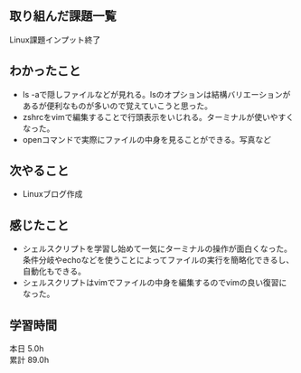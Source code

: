 ## 取り組んだ課題一覧
Linux課題インプット終了
## わかったこと
- ls -aで隠しファイルなどが見れる。lsのオプションは結構バリエーションがあるが便利なものが多いので覚えていこうと思った。
- zshrcをvimで編集することで行頭表示をいじれる。ターミナルが使いやすくなった。
- openコマンドで実際にファイルの中身を見ることができる。写真など
## 次やること
- Linuxブログ作成
## 感じたこと
- シェルスクリプトを学習し始めて一気にターミナルの操作が面白くなった。条件分岐やechoなどを使うことによってファイルの実行を簡略化できるし、自動化もできる。
- シェルスクリプトはvimでファイルの中身を編集するのでvimの良い復習になった。
## 学習時間
本日 5.0h  
累計 89.0h

